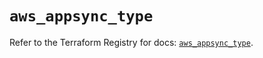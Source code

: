 # `aws_appsync_type`

Refer to the Terraform Registry for docs: [`aws_appsync_type`](https://registry.terraform.io/providers/hashicorp/aws/5.63.0/docs/resources/appsync_type).
